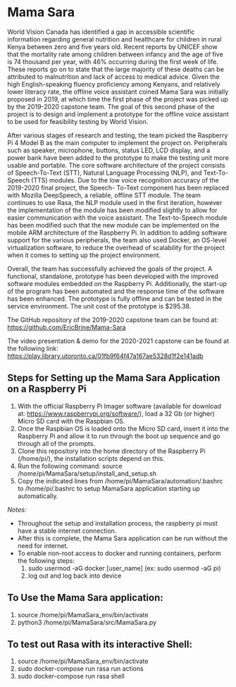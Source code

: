 # Mama Sara

World Vision Canada has identified a gap in accessible scientific information regarding general nutrition and healthcare for children in rural Kenya between zero and five years old. Recent reports by UNICEF show that the mortality rate among children between infancy and the age of five is 74 thousand per year, with 46% occurring during the first week of life. These reports go on to state that the large majority of these deaths can be attributed to malnutrition and lack of access to medical advice. Given the high English-speaking fluency proficiency among Kenyans, and relatively lower literacy rate, the offline voice assistant coined Mama Sara was initially proposed in 2019, at which time the first phase of the project was picked up by the 2019-2020 capstone team. The goal of this second phase of the project is to design and implement a prototype for the offline voice assistant to be used for feasibility testing by World Vision.

After various stages of research and testing, the team picked the Raspberry Pi 4 Model B as the main computer to implement the project on. Peripherals such as speaker, microphone, buttons, status LED, LCD display, and a power bank have been added to the prototype to make the testing unit more usable and portable. The core software architecture of the project consists of Speech-To-Text (STT), Natural Language Processing (NLP), and Text-To-Speech (TTS) modules. Due to the low voice recognition accuracy of the 2019-2020 final project, the Speech- To-Text component has been replaced with Mozilla DeepSpeech, a reliable, offline STT module. The team continues to use Rasa, the NLP module used in the first iteration, however the implementation of the module has been modified slightly to allow for easier communication with the voice assistant. The Text-to-Speech module has been modified such that the new module can be implemented on the mobile ARM architecture of the Raspberry Pi. In addition to adding software support for the various peripherals, the team also used Docker, an OS-level virtualization software, to reduce the overhead of scalability for the project when it comes to setting up the project environment.

Overall, the team has successfully achieved the goals of the project. A functional, standalone, prototype has been developed with the improved software modules embedded on the Raspberry Pi. Additionally, the start-up of the program has been automated and the response time of the software has been enhanced. The prototype is fully offline and can be tested in the service environment. The unit cost of the prototype is $295.38.

The GitHub repository of the 2019-2020 capstone team can be found at: https://github.com/EricBrine/Mama-Sara

The video presentation & demo for the 2020-2021 capstone can be found at the following link: https://play.library.utoronto.ca/01fb9f64f47a167ae5328d1f2e141adb

## Steps for Setting up the Mama Sara Application on a Raspberry Pi
1. With the official Raspberry Pi Imager software (available for download at: https://www.raspberrypi.org/software/), load a 32 Gb (or higher) Micro SD card with the Raspbian OS.
2. Once the Raspbian OS is loaded onto the Micro SD card, insert it into the Raspberry Pi and allow it to run through the boot up sequence and go through all of the prompts.
3. Clone this repository into the home directory of the Raspberry Pi (/home/pi/), the installation scripts depend on this.
4. Run the following command: source /home/pi/MamaSara/setup/install_and_setup.sh
5. Copy the indicated lines from /home/pi/MamaSara/automation/.bashrc to /home/pi/.bashrc to setup MamaSara application starting up automatically.

*Notes:*
- Throughout the setup and installation process, the raspberry pi must have a stable internet connection.
- After this is complete, the Mama Sara application can be run without the need for internet.
- To enable non-root access to docker and running containers, perform the following steps:
    1. sudo usermod -aG docker [user_name] (ex: sudo usermod -aG pi)
    2. log out and log back into device

## To Use the Mama Sara application:
1. source /home/pi/MamaSara_env/bin/activate
2. python3 /home/pi/MamaSara/src/MamaSara.py

## To test out Rasa with its interactive Shell:
1. source /home/pi/MamaSara_env/bin/activate
2. sudo docker-compose run rasa run actions 
3. sudo docker-compose run rasa shell
